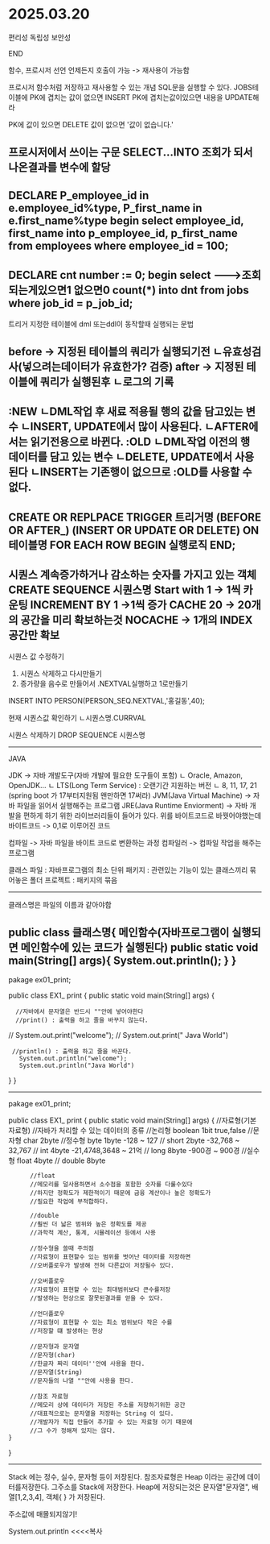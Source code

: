 # 2025.03.20

편리성
독립성
보안성

END

함수, 프로시저
선언
언제든지 호출이 가능 -> 재사용이 가능함

프로시저
함수처럼 저장하고 재사용할 수 있는 개념
SQL문을 실행할 수 있다.
JOBS테이블에 PK에 겹치는 값이 없으면 INSERT
PK에 겹치는값이있으면 내용을 UPDATE해라

PK에 값이 있으면 DELETE
값이 없으면 '값이 없습니다.'

프로시저에서 쓰이는 구문
SELECT...INTO
조회가 되서 나온결과를 변수에 할당
-----------------------------------
DECLARE 
   P_employee_id in e.employee_id%type,
   P_first_name in e.first_name%type
begin
 select
    employee_id,
    first_name
into p_employee_id, p_first_name
from employees
where employee_id = 100;
-----------------------------------
DECLARE 
   cnt number := 0;
begin
  select                            --->조회되는게있으면1 없으면0
      count(*)
into dnt
from jobs
where job_id = p_job_id;
-----------------------------------

트리거
지정한 테이블에 dml 또는ddl이 동작할때 실행되는 문법

before -> 지정된 테이블의 쿼리가 실행되기전
ㄴ유효성검사(넣으려는데이터가 유효한가? 검증)
after -> 지정된 테이블에 쿼리가 실행된후
ㄴ로그의 기록
-----------------------------------
:NEW
ㄴDML작업 후 새료 적용될 행의 값을 담고있는 변수
ㄴINSERT, UPDATE에서 많이 사용된다.
ㄴAFTER에서는 읽기전용으로 바뀐다.
:OLD
ㄴDML작업 이전의 행 데이터를 담고 있는 변수
ㄴDELETE, UPDATE에서 사용된다
ㄴINSERT는 기존행이 없으므로 :OLD를 사용할 수 없다.
-----------------------------------
CREATE OR REPLPACE TRIGGER 트리거명
(BEFORE OR AFTER_\)
(INSERT OR UPDATE OR DELETE) ON 테이블명
FOR EACH ROW
BEGIN 
      실행로직
END;
-----------------------------------
시퀀스
계속증가하거나 감소하는 숫자를 가지고 있는 객체
CREATE  SEQUENCE 시퀀스명
Start with 1 -> 1씩 카운팅
INCREMENT BY 1 ->1씩 증가
CACHE 20 -> 20개의 공간을 미리 확보하는것
NOCACHE -> 1개의 INDEX공간만 확보
-----------------------------------
시퀀스 값 수정하기
1. 시퀀스 삭제하고 다시만들기
2. 증가량을 음수로 만들어서 .NEXTVAL실행하고 1로만들기

INSERT INTO PERSON(PERSON_SEQ.NEXTVAL,'홍길동',40);

현재 시퀀스값 확인하기
ㄴ시퀀스명.CURRVAL

시퀀스 삭제하기
DROP SEQUENCE 시퀀스명

-----------------------------------

JAVA

JDK -> 자바 개발도구(자바 개발에 필요한 도구들이 포함)
ㄴ Oracle, Amazon, OpenJDK...
ㄴ LTS(Long Term Service) : 오랜기간 지원하는 버전
ㄴ 8, 11, 17, 21 (spring boot 가 17부터지원됨 왠만하면 17써라)
JVM(Java Virtual Machine) -> 자바 파일을 읽어서 실행해주는 프로그램
JRE(Java Runtime Enviorment) -> 자바 개발을 편하게 하기 위한 라이브러리들이 들어가 있다.
위를
바이트코드로 바꿧어야했는데 
바이트코드 -> 0,1로 이루어진 코드

컴파일 -> 자바 파일을 바이트 코드로 변환하는 과정
컴파일러 -> 컴파일 작업을 해주는 프로그램

클래스 파일 : 자바프로그램의 최소 단위
패키지 : 관련있는 기능이 있는 클래스끼리 묶어놓은 폴더
프로젝트 : 패키지의 묶음


-----------------------------------
클래스명은 파일의 이름과 같아야함

public class 클래스명{
       메인함수(자바프로그램이 실행되면 메인함수에 있는 코드가 실행된다)
       public static void main(String[] args){
                   System.out.println();
        }
}
-----------------------------------
pakage ex01_print;

public class EX1_ print {
      public static void main(String[] args) {

      //자바에서 문자열은 반드시 ""안에 넣어야한다
      //print() : 출력을 하고 줄을 바꾸지 않는다.
//     System.out.print("welcome");
//     System.out.print(" Java World")

     //println() : 출력을 하고 줄을 바꾼다.
       System.out.println("welcome");
       System.out.println("Java World")


   }
}


--------------------------------------
pakage ex01_print;

public class EX1_ print {
      public static void main(String[] args) {
          //자료형(기본자료형)
          //자바가 처리할 수 있는 데이터의 종류
          //논리형 boolean 1bit  true,false
          //문자형 char    2byte
          //정수형 byte 1byte   -128 ~ 127
          //      short 2byte  -32,768 ~ 32,767
          //      int   4byte  -21,4748,3648 ~ 21억
          //      long  8byte  -900경 ~ 900경
          //실수형 float 4byte
          //      double 8byte

          //float
          //메모리를 덜사용하면서 소수점을 포함한 숫자를 다룰수있다
          //하지만 정확도가 제한적이기 때문에 금융 계산이나 높은 정확도가
          //필요한 작업에 부적합하다.

          //double
          //훨씬 더 낣은 범위와 높은 정확도를 제공
          //과학적 계산, 통계, 시뮬레이션 등에서 사용

          //정수형을 쓸때 주의점
          //자료형이 표현할수 있는 범위를 벗어난 데이터를 저장하면
          //오버플로우가 발생해 전혀 다른값이 저장될수 있다.

          //오버플로우
          //자료형이 표현할 수 있는 최대범위보다 큰수를저장
          //발생하는 현상으로 잘못된결과를 얻을 수 있다.

          //언더플로우
          //자료형이 표현할 수 있는 최소 범위보다 작은 수를 
          //저장할 떄 발생하는 현상

          //문자형과 문자열
          //문자형(char)
          //한글자 짜리 데이터''안에 사용을 한다.
          //문자열(String)
          //문자들의 나열 ""안에 사용을 한다.

          //참조 자료형
          //메모리 상에 데이터가 저장된 주소를 저장하기위한 공간
          //대표적으로는 문자열을 저장하는 String 이 있다.
          //개발자가 직접 만들어 추가할 수 있는 자료형 이기 때문에
          //그 수가 정해져 있지는 않다.
    }
}

--------------------------------------

Stack 에는 정수, 실수, 문자형 등이 저장된다.
참조자료형은 Heap 이라는 공간에 데이터를저장한다. 그주소를 Stack에 저장한다.
Heap에 저장되는것은 문자열"문자열", 배열[1,2,3,4], 객체{  } 가 저장된다.

주소값에 매몰되지않기!

System.out.println <<<<복사


























  
